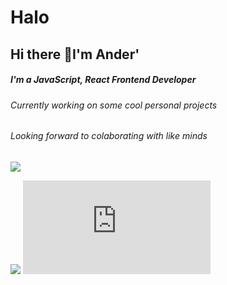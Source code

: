 # Halo
## Hi there 👋I'm Ander'


##### I'm a JavaScript, React Frontend Developer 

###### Currently working on some cool personal projects

###### Looking forward to colaborating with like minds

![](https://media.giphy.com/media/3E2cPlvPv37TkNPmNk/giphy.gif)

![](https://icons8.com/icon/CIAZz2CYc6Kc/tailwindcss)
![](https://icons8.com/icon/yUdJlcKanVbh/next.js)





